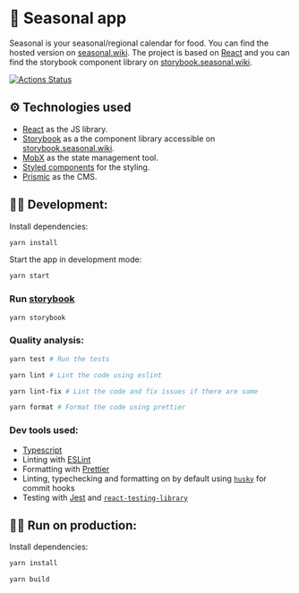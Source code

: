 # 🥗 Seasonal app

Seasonal is your seasonal/regional calendar for food. You can find the hosted version
on [seasonal.wiki](https://seasonal.wiki). The project is based on
[React](https://reactjs.org) and you can find the storybook component library on
[storybook.seasonal.wiki](https://storybook.seasonal.wiki).

[![Actions Status](https://github.com/lukasbals/seasonal/workflows/pull-request/badge.svg?branch=main)](https://github.com/lukasbals/seasonal/actions)

## ⚙️ Technologies used

- [React](https://reactjs.org) as the JS library.
- [Storybook](https://storybook.js.org/) as a the component library accessible on
  [storybook.seasonal.wiki](https://storybook.seasonal.wiki).
- [MobX](https://mobx.js.org/README.html) as the state management tool.
- [Styled components](https://styled-components.com/) for the styling.
- [Prismic](https://prismic.io/) as the CMS.

## 👩‍💻 Development:

Install dependencies:

```bash
yarn install
```

Start the app in development mode:

```bash
yarn start
```

### Run [storybook](https://storybook.js.org/)

```bash
yarn storybook
```

### Quality analysis:

```bash
yarn test # Run the tests

yarn lint # Lint the code using eslint

yarn lint-fix # Lint the code and fix issues if there are some

yarn format # Format the code using prettier
```

### Dev tools used:

- [Typescript](https://www.typescriptlang.org/)
- Linting with [ESLint](https://eslint.org/)
- Formatting with [Prettier](https://prettier.io/)
- Linting, typechecking and formatting on by default using [`husky`](https://github.com/typicode/husky) for commit hooks
- Testing with [Jest](https://jestjs.io/) and [`react-testing-library`](https://testing-library.com/docs/react-testing-library/intro)

## 🏃‍♀️ Run on production:

Install dependencies:

```bash
yarn install
```

```bash
yarn build
```
